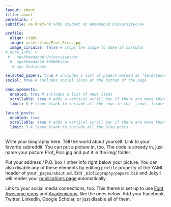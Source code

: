 ```yaml
---
layout: about
title: about
permalink: /
subtitle: <a href='#'>PhD student at Ahmedabad University</a>.

profile:
  align: right
  image: assets/img/Prof_Pics.jpg
  image_circular: false # crops the image to make it circular
# more_info: >
 #   <p>Ahmedabad University</p>
  #  <p>Ahmedabad 380009</p>
   # <p> India</p>

selected_papers: true # includes a list of papers marked as "selected={true}"
social: true # includes social icons at the bottom of the page

announcements:
  enabled: true # includes a list of news items
  scrollable: true # adds a vertical scroll bar if there are more than 3 news items
  limit: 5 # leave blank to include all the news in the `_news` folder

latest_posts:
  enabled: true
  scrollable: true # adds a vertical scroll bar if there are more than 3 new posts items
  limit: 3 # leave blank to include all the blog posts
---
```

 
Write your biography here. Tell the world about yourself. Link to your favorite subreddit. You can put a picture in, too. The code is already in, just name your picture Prof_Pics.jpg and put it in the img/ folder.

Put your address / P.O. box / other info right below your picture. You can also disable any of these elements by editing `profile` property of the YAML header of your `_pages/about.md`. Edit `_bibliography/papers.bib` and Jekyll will render your [publications page](/al-folio/publications/) automatically.

Link to your social media connections, too. This theme is set up to use [Font Awesome icons](https://fontawesome.com/) and [Academicons](https://jpswalsh.github.io/academicons/), like the ones below. Add your Facebook, Twitter, LinkedIn, Google Scholar, or just disable all of them.
